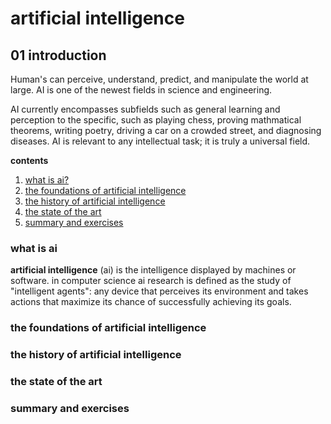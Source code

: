 # artificial intelligence

## 01 introduction

Human's can perceive, understand, predict, and manipulate the world at large.  AI is one of the newest fields in science and engineering.

AI currently encompasses subfields such as general learning and perception to the specific, such as playing chess, proving mathmatical theorems, writing poetry, driving a car on a crowded street, and diagnosing diseases.  AI is relevant to any intellectual task; it is truly a universal field. 

**contents**
1.  [what is ai?](#what-is-ai)
2.  [the foundations of artificial intelligence](#the-foundations-of-artificial-intelligence)
3.  [the history of artificial intelligence](#the-history-of-artificial-intelligence)
4.  [the state of the art](#the-state-of-the-art)
5.  [summary and exercises](#summary-and-exercises)

### what is ai

**artificial intelligence** (ai) is the intelligence displayed by machines or software. in computer science ai research is defined as the study of "intelligent agents": any device that perceives its environment and takes actions that maximize its chance of successfully achieving its goals.


### the foundations of artificial intelligence

### the history of artificial intelligence

### the state of the art

### summary and exercises


